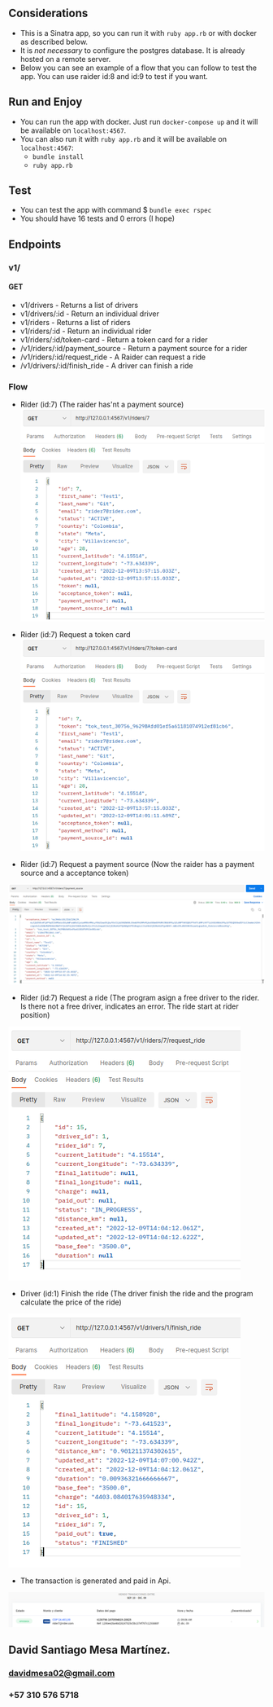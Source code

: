 ## Considerations ##
* This is a Sinatra app, so you can run it with `ruby app.rb` or with docker as described below.
* It is *not necessary* to configure the postgres database. It is already hosted on a remote server.
* Below you can see an example of a flow that you can follow to test the app. You can use raider id:8 and id:9 to test if you want.

## Run and Enjoy ##
* You can run the app with docker. Just run `docker-compose up` and it will be available on `localhost:4567`.
* You can also run it with `ruby app.rb` and it will be available on `localhost:4567`:
    * `bundle install`
    * `ruby app.rb`
  
## Test ##
* You can test the app with command $ `bundle exec rspec`
* You should have 16 tests and 0 errors (I hope)
## Endpoints ##
### v1/ ###
#### GET ####
* v1/drivers - Returns a list of drivers
* v1/drivers/:id - Return an individual driver
* v1/riders - Returns a list of riders
* v1/riders/:id - Return an individual rider
* v1/riders/:id/token-card - Return a token card for a rider
* /v1/riders/:id/payment_source - Return a payment source for a rider
* /v1/riders/:id/request_ride - A Raider can request a ride
* /v1/drivers/:id/finish_ride - A driver can finish a ride

### Flow ###
* Rider (id:7) (The raider has'nt a payment source)
![img_1.png](images/img_1.png)

* Rider (id:7) Request a token card
![img_2.png](images/img_2.png)

* Rider (id:7) Request a payment source (Now the raider has a payment source and a acceptance token)

![img_3.png](images/img_3.png)

* Rider (id:7) Request a ride (The program asign a free driver to the rider. Is there not a free driver, indicates an error. The ride start at rider position)

![img_4.png](images/img_4.png)

* Driver (id:1) Finish the ride (The driver finish the ride and the program calculate the price of the ride)

![img_5.png](images/img_5.png)

* The transaction is generated and paid in Api.

![img_6.png](images/img_6.png)

## David Santiago Mesa Martínez. ##
### davidmesa02@gmail.com ###
### +57 310 576 5718 ###